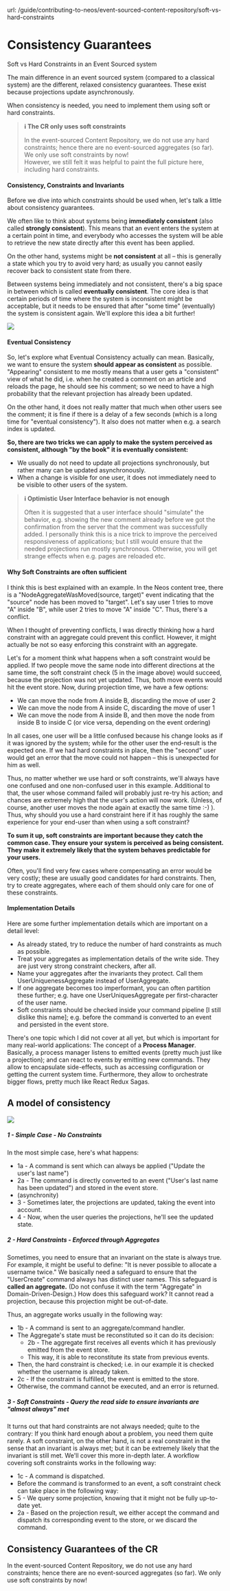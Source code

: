 url: /guide/contributing-to-neos/event-sourced-content-repository/soft-vs-hard-constraints
# Consistency Guarantees

Soft vs Hard Constraints in an Event Sourced system

The main difference in an event sourced system (compared to a classical system) are the different, relaxed consistency guarantees. These exist because projections update asynchronously.

When consistency is needed, you need to implement them using soft or hard constraints.

> **ℹ️ The CR only uses soft constraints**
> 
> In the event-sourced Content Repository, we do not use any hard constraints; hence there are no event-sourced aggregates (so far). We only use soft constraints by now!  
> However, we still felt it was helpful to paint the full picture here, including hard constraints.

#### Consistency, Constraints and Invariants

Before we dive into which constraints should be used when, let's talk a little about consistency guarantees.

We often like to think about systems being **immediately consistent** (also called **strongly consistent**). This means that an event enters the system at a certain point in time, and everybody who accesses the system will be able to retrieve the new state directly after this event has been applied.

On the other hand, systems might be **not consistent** at all – this is generally a state which you try to avoid very hard; as usually you cannot easily recover back to consistent state from there.

Between systems being immediately and not consistent, there's a big space in between which is called **eventually consistent**. The core idea is that certain periods of time where the system is inconsistent might be acceptable, but it needs to be ensured that after "some time" (eventually) the system is consistent again. We'll explore this idea a bit further!

![](/_Resources/Persistent/6c2e6eec455c0e7e05c2ca568744035c9fe19aa5/diagram.svg)

#### Eventual Consistency

So, let's explore what Eventual Consistency actually can mean. Basically, we want to ensure the system **should appear as consistent** as possible. "Appearing" consistent to me mostly means that a user gets a "consistent" view of what he did, i.e. when he created a comment on an article and reloads the page, he should see his comment; so we need to have a high probability that the relevant projection has already been updated.

On the other hand, it does not really matter that much when other users see the comment; it is fine if there is a delay of a few seconds (which is a long time for "eventual consistency"). It also does not matter when e.g. a search index is updated.

**So, there are two tricks we can apply to make the system perceived as consistent, although "by the book" it is eventually consistent:**

*   We usually do not need to update all projections synchronously, but rather many can be updated asynchronously.
*   When a change is visible for one user, it does not immediately need to be visible to other users of the system.

> **ℹ️ Optimistic User Interface behavior is not enough**
> 
> Often it is suggested that a user interface should "simulate" the behavior, e.g. showing the new comment already before we got the confirmation from the server that the comment was successfully added. I personally think this is a nice trick to improve the perceived responsiveness of applications; but I still would ensure that the needed projections run mostly synchronous. Otherwise, you will get strange effects when e.g. pages are reloaded etc.

#### Why Soft Constraints are often sufficient

I think this is best explained with an example. In the Neos content tree, there is a "NodeAggregateWasMoved(source, target)" event indicating that the "source" node has been moved to "target". Let's say user 1 tries to move "A" inside "B", while user 2 tries to move "A" inside "C". Thus, there's a conflict.

When I thought of preventing conflicts, I was directly thinking how a hard constraint with an aggregate could prevent this conflict. However, it might actually be not so easy enforcing this constraint with an aggregate.

Let's for a moment think what happens when a soft constraint would be applied. If two people move the same node into different directions at the same time, the soft constraint check (5 in the image above) would succeed, because the projection was not yet updated. Thus, both move events would hit the event store. Now, during projection time, we have a few options:

*   We can move the node from A inside B, discarding the move of user 2
*   We can move the node from A inside C, discarding the move of user 1
*   We can move the node from A inside B, and then move the node from inside B to inside C (or vice versa, depending on the event ordering)

In all cases, one user will be a little confused because his change looks as if it was ignored by the system; while for the other user the end-result is the expected one. If we had hard constraints in place, then the "second" user would get an error that the move could not happen – this is unexpected for him as well. 

Thus, no matter whether we use hard or soft constraints, we'll always have one confused and one non-confused user in this example. Additional to that, the user whose command failed will probably just re-try his action; and chances are extremely high that the user's action will now work. (Unless, of course, another user moves the node again at exactly the same time :-) ). Thus, why should you use a hard constraint here if it has roughly the same experience for your end-user than when using a soft constraint?

**To sum it up, soft constraints are important because they catch the common case. They ensure your system is perceived as being consistent. They make it extremely likely that the system behaves predictable for your users.**

Often, you'll find very few cases where compensating an error would be very costly; these are usually good candidates for hard constraints. Then, try to create aggregates, where each of them should only care for one of these constraints.

#### Implementation Details

Here are some further implementation details which are important on a detail level:

*   As already stated, try to reduce the number of hard constraints as much as possible.
*   Treat your aggregates as implementation details of the write side. They are just very strong constraint checkers, after all.
*   Name your aggregates after the invariants they protect. Call them UserUniquenessAggregate instead of UserAggregate.
*   If one aggregate becomes too imperformant, you can often partition these further; e.g. have one UserUniquesAggregate per first-character of the user name.
*   Soft constraints should be checked inside your command pipeline \[I still dislike this name\]; e.g. before the command is converted to an event and persisted in the event store.

There's one topic which I did not cover at all yet, but which is important for many real-world applications: The concept of a **Process Manager**. Basically, a process manager listens to emitted events (pretty much just like a projection); and can react to events by emitting new commands. They allow to encapsulate side-effects, such as accessing configuration or getting the current system time. Furthermore, they allow to orchestrate bigger flows, pretty much like React Redux Sagas.

## A model of consistency

![](/_Resources/Persistent/dccfab9e7e542f83fc03de89ed1255b6f7657cc3/diagram.svg)

##### 1 - Simple Case - No Constraints

In the most simple case, here's what happens:

*   1a - A command is sent which can always be applied ("Update the user's last name")
*   2a - The command is directly converted to an event ("User's last name has been updated") and stored in the event store.
*   (asynchronity)
*   3 - Sometimes later, the projections are updated, taking the event into account.
*   4 - Now, when the user queries the projections, he'll see the updated state.

##### 2 - Hard Constraints - Enforced through Aggregates

Sometimes, you need to ensure that an invariant on the state is always true. For example, it might be useful to define: "It is never possible to allocate a username twice." We basically need a safeguard to ensure that the "UserCreate" command always has distinct user names. This safeguard is **called an aggregate.** (Do not confuse it with the term "Aggregate" in Domain-Driven-Design.) How does this safeguard work? It cannot read a projection, because this projection might be out-of-date.

Thus, an aggregate works usually in the following way:

*   1b - A command is sent to an aggregate/command handler.
*   The Aggregate's state must be reconstituted so it can do its decision:
    *   2b - The aggregate first receives all events which it has previously emitted from the event store.
    *   This way, it is able to reconstitute its state from previous events.
*   Then, the hard constraint is checked; i.e. in our example it is checked whether the username is already taken.
*   2c - If the constraint is fulfilled, the event is emitted to the store.
*   Otherwise, the command cannot be executed, and an error is returned.  
    

##### 3 - Soft Constraints - Query the read side to ensure invariants are "almost always" met

It turns out that hard constraints are not always needed; quite to the contrary: If you think hard enough about a problem, you need them quite rarely. A soft constraint, on the other hand, is not a real constraint in the sense that an invariant is always met; but it can be extremely likely that the invariant is still met. We'll cover this more in-depth later. A workflow covering soft constraints works in the following way:

*   1c - A command is dispatched.
*   Before the command is transformed to an event, a soft constraint check can take place in the following way:
*   5 - We query some projection, knowing that it might not be fully up-to-date yet.
*   2a - Based on the projection result, we either accept the command and dispatch its corresponding event to the store, or we discard the command.

## Consistency Guarantees of the CR

In the event-sourced Content Repository, we do not use any hard constraints; hence there are no event-sourced aggregates (so far). We only use soft constraints by now!